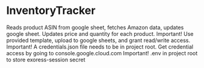 # InventoryTracker
Reads product ASIN from google sheet, fetches Amazon data, updates google sheet. Updates price and quantity for each product.
Important! Use provided template, upload to google sheets, and grant read/write access.
Important! A credentials.json file needs to be in project root. Get credential access by going to console.google.cloud.com
Important! .env in project root to store exoress-session secret

